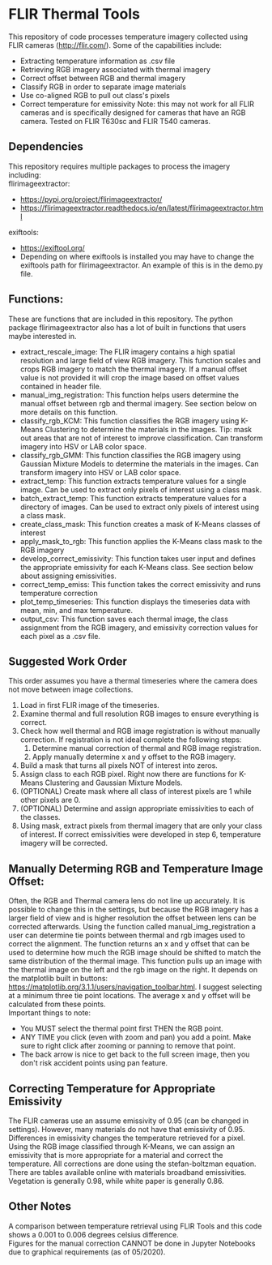 # FLIR Thermal Tools
This repository of code processes temperature imagery collected using FLIR cameras (http://flir.com/). Some of the capabilities include:  
  * Extracting temperature information as .csv file
  * Retrieving RGB imagery associated with thermal imagery
  * Correct offset between RGB and thermal imagery 
  * Classify RGB in order to separate image materials
  * Use co-aligned RGB to pull out class's pixels
  * Correct temperature for emissivity
Note: this may not work for all FLIR cameras and is specifically designed for cameras that have an RGB camera. Tested on FLIR T630sc and FLIR T540 cameras. 

## Dependencies
This repository requires multiple packages to process the imagery including:  
flirimageextractor:   
  * https://pypi.org/project/flirimageextractor/     
  * https://flirimageextractor.readthedocs.io/en/latest/flirimageextractor.html  

exiftools: 
  * https://exiftool.org/
  * Depending on where exiftools is installed you may have to change the exiftools path for flirimageextractor. An example of this is in the demo.py file. 

## Functions:
These are functions that are included in this repository. The python package flirimageextractor also has a lot of built in functions that users maybe interested in.
  * extract_rescale_image: The FLIR imagery contains a high spatial resolution and large field of view RGB imagery. This function scales and crops RGB imagery to match the thermal imagery. If a manual offset value is not provided it will crop the image based on offset values contained in header file. 
  * manual_img_registration: This function helps users determine the manual offset between rgb and thermal imagery. See section below on more details on this function. 
  * classify_rgb_KCM: This function classifies the RGB imagery using K-Means Clustering to determine the materials in the images. Tip: mask out areas that are not of interest to improve classification. Can transform imagery into HSV or LAB color space. 
  * classify_rgb_GMM: This function classifies the RGB imagery using Gaussian Mixture Models to determine the materials in the images. Can transform imagery into HSV or LAB color space. 
  * extract_temp: This function extracts temperature values for a single image. Can be used to extract only pixels of interest using a class mask.
  * batch_extract_temp: This function extracts temperature values for a directory of images. Can be used to extract only pixels of interest using a class mask.
  * create_class_mask: This function creates a mask of K-Means classes of interest
  * apply_mask_to_rgb: This function applies the K-Means class mask to the RGB imagery
  * develop_correct_emissivity: This function takes user input and defines the appropriate emissivity for each K-Means class. See section below about assigning emissivities.
  * correct_temp_emiss: This function takes the correct emissivity and runs temperature correction
  * plot_temp_timeseries: This function displays the timeseries data with mean, min, and max temperature.
  * output_csv: This function saves each thermal image, the class assignment from the RGB imagery, and emissivity correction values for each pixel as a .csv file.

## Suggested Work Order
This order assumes you have a thermal timeseries where the camera does not move between image collections.
1. Load in first FLIR image of the timeseries. 
2. Examine thermal and full resolution RGB images to ensure everything is correct.
3. Check how well thermal and RGB image registration is without manually correction. If registration is not ideal complete the following steps:  
     1. Determine manual correction of thermal and RGB image registration.  
     2. Apply manually determine x and y offset to the RGB imagery.
4. Build a mask that turns all pixels NOT of interest into zeros. 
5. Assign class to each RGB pixel. Right now there are functions for K-Means Clustering and Gaussian Mixture Models. 
6. (OPTIONAL) Create mask where all class of interest pixels are 1 while other pixels are 0. 
7. (OPTIONAL) Determine and assign appropriate emissivities to each of the classes.
8. Using mask, extract pixels from thermal imagery that are only your class of interest. If correct emissivities were developed in step 6, temperature imagery will be corrected. 

## Manually Determing RGB and Temperature Image Offset:
Often, the RGB and Thermal camera lens do not line up accurately. It is possible to change this in the settings, but because the RGB imagery has a larger field of view and is higher resolution the offset between lens can be corrected afterwards. Using the function called manual_img_registration a user can determine tie points between thermal and rgb images used to correct the alignment. The function returns an x and y offset that can be used to determine how much the RGB image should be shifted to match the same distribution of the thermal image. This function pulls up an image with the thermal image on the left and the rgb image on the right. It depends on the matplotlib built in buttons: https://matplotlib.org/3.1.1/users/navigation_toolbar.html. I suggest selecting at a minimum three tie point locations. The average x and y offset will be calculated from these points.   
Important things to note:
  * You MUST select the thermal point first THEN the RGB point.
  * ANY TIME you click (even with zoom and pan) you add a point. Make sure to right click after zooming or panning to remove that point. 
  * The back arrow is nice to get back to the full screen image, then you don't risk accident points using pan feature.  
  
## Correcting Temperature for Appropriate Emissivity 
The FLIR cameras use an assume emissivity of 0.95 (can be changed in settings). However, many materials do not have that emissivity of 0.95. Differences in emissivity changes the temperature retrieved for a pixel. Using the RGB image classified through K-Means, we can assign an emissivity that is more appropriate for a material and correct the temperature. All corrections are done using the stefan-boltzman equation. There are tables available online with materials broadband emissivities. Vegetation is generally 0.98, while white paper is generally 0.86.  

## Other Notes
A comparison between temperature retrieval using FLIR Tools and this code shows a 0.001 to 0.006 degrees celsius difference.  
Figures for the manual correction CANNOT be done in Jupyter Notebooks due to graphical requirements (as of 05/2020). 
